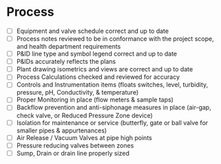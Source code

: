 # Process

- [ ] Equipment and valve schedule correct and up to date
- [ ] Process notes reviewed to be in conformance with the project scope, and health department requirements
- [ ] P&ID line type and symbol legend correct and up to date
- [ ] P&IDs accurately reflects the plans
- [ ] Plant drawing isometrics and views are correct and up to date
- [ ] Process Calculations checked and reviewed for accuracy
- [ ] Controls and Instrumentation items (floats switches, level, turbidity, pressure, pH, Conductivity, & temperature)
- [ ] Proper Monitoring in place (flow meters & sample taps)
- [ ] Backflow prevention and anti-siphonage measures in place (air-gap, check valve, or Reduced Pressure Zone device)
- [ ] Isolation for maintenance or service (butterfly, gate or ball valve for smaller pipes & appurtenances)
- [ ] Air Release / Vacuum Valves at pipe high points
- [ ] Pressure reducing valves between zones
- [ ] Sump, Drain or drain line properly sized
